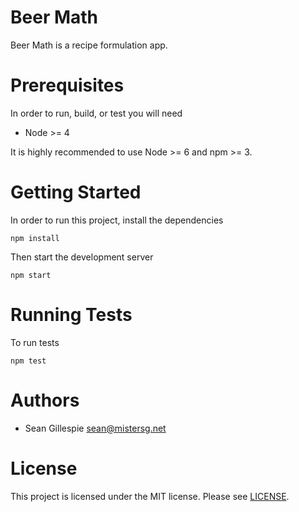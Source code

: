 # Beer Math
Beer Math is a recipe formulation app.

# Prerequisites
In order to run, build, or test you will need

 * Node >= 4

It is highly recommended to use Node >= 6 and npm >= 3. 

# Getting Started
In order to run this project, install the dependencies

    npm install

Then start the development server

    npm start

# Running Tests
To run tests

    npm test

# Authors

 * Sean Gillespie <sean@mistersg.net>

# License
This project is licensed under the MIT license. Please see [LICENSE](LICENSE).

